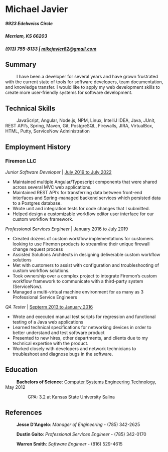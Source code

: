 # Michael Javier 
##### 9923 Edelweiss Circle 
##### Merriam, KS 66203 
##### (913) 755-8133 | mikejavier82@gmail.com 

## Summary
&emsp; &emsp; I have been a developer for several years and have grown frustrated with the current state of tools for software developers, team documentation, and knowledge transfer. I would like to apply my web development skills to create more user-friendly systems for software development.

## Technical Skills
&emsp; &emsp; JavaScript, Angular, Node.js, NPM, Linux, IntelliJ IDEA, Java, JUnit, REST API’s, Spring, Maven, Git, PostgreSQL, Firewalls, JIRA, VirtualBox, HTML, Putty, ServiceNow Administration

## Employment History
### Firemon LLC

*Junior Software Developer* | <ins>July 2019 to July 2022</ins>
- Maintained multiple Angular/Typescript components that were shared across several MVC web applications.
- Maintained REST API’s for transferring data between front-end interfaces and Spring-managed backend services which persisted data to a Postgres database.
- Wrote unit and integration tests for code changes that I submitted.
- Helped design a customizable workflow editor user interface for our custom workflow framework.

*Professional Services Engineer* | <ins>January 2016 to July 2019</ins>
- Created dozens of custom workflow implementations for customers looking to use Firemon products to streamline their unique firewall change request process
- Assisted Solutions Architects in designing deliverable custom workflow solutions
- Met with customers to assist with configuration and troubleshooting of custom workflow solutions.
- Took ownership over a complex project to integrate Firemon’s custom workflow framework to communicate with a third-party system (ServiceNow).
- Managed a multi-virtual machine environment for as many as 3 Professional Service Engineers

*QA Tester* | <ins>Septerm 2013 to January 2016</ins>
- Wrote and executed manual test scripts for regression and functional testing of a Java web applications
- Learned technical specifications for networking devices in order to better understand and test software product
- Presented to new hires, other departments, and clients due to my technical expertise with the product.
- Worked closely with developers and network technicians to troubleshoot and diagnose bugs in the software.

## Education
&emsp; &emsp; **Bachelors of Science**: <ins>Computer Systems Engineering Technology</ins>, May 2012

&emsp; &emsp; &emsp; &emsp; GPA: 3.2 at Kansas State University Salina

## References
&emsp; &emsp; **Jesse D'Angelo**: *Manager of Engineering* - (785) 342-2625

&emsp; &emsp; **Dustin Gaito**: *Professional Services Engineer* - (785) 342-0170

&emsp; &emsp; **Warren Smith**: *Software Engineer* - (816) 529-4615
